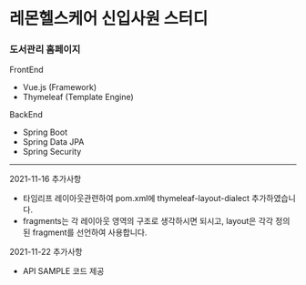 # 레몬헬스케어 신입사원 스터디


### 도서관리 홈페이지

FrontEnd
- Vue.js (Framework)
- Thymeleaf (Template Engine)

BackEnd
- Spring Boot
- Spring Data JPA
- Spring Security

---
2021-11-16 추가사항
- 타임리프 레이아웃관련하여 pom.xml에 thymeleaf-layout-dialect 추가하였습니다.
- fragments는 각 레이아웃 영역의 구조로 생각하시면 되시고, layout은 각각 정의된 fragment를 선언하여 사용합니다.

2021-11-22 추가사항
- API SAMPLE 코드 제공

